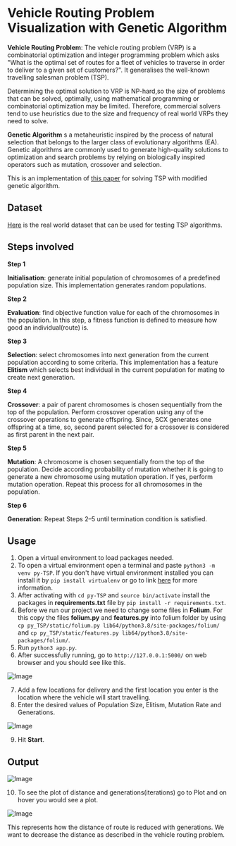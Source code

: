 # Vehicle Routing Problem Visualization with Genetic Algorithm


**Vehicle Routing Problem**: The vehicle routing problem (VRP) is a combinatorial optimization and integer programming problem which asks "What is the optimal set of routes for a fleet of vehicles to traverse in order to deliver to a given set of customers?". It generalises the well-known travelling salesman problem (TSP).


Determining the optimal solution to VRP is NP-hard,so the size of problems that can be solved, optimally, using mathematical programming or combinatorial optimization may be limited. Therefore, commercial solvers tend to use heuristics due to the size and frequency of real world VRPs they need to solve.

**Genetic Algorithm** s a metaheuristic inspired by the process of natural selection that belongs to the larger class of evolutionary algorithms (EA). Genetic algorithms are commonly used to generate high-quality solutions to optimization and search problems by relying on biologically inspired operators such as mutation, crossover and selection.

This is an implementation of [this paper](https://www.researchgate.net/publication/264819943_Improved_genetic_algorithms_for_the_travelling_salesman_problem) for solving TSP with modified genetic algorithm.

## Dataset
[Here](http://www.math.uwaterloo.ca/tsp/data/index.html) is the real world dataset that can be used for testing TSP algorithms.

## Steps involved
**Step 1**

**Initialisation**: generate initial population of chromosomes of a predefined
population size. This implementation generates random populations.

**Step 2**

**Evaluation**: find objective function value for each of the chromosomes in the
population. In this step, a fitness function is defined to measure how good an individual(route) is.


**Step 3**


**Selection**: select chromosomes into next generation from the current population
according to some criteria. This implementation has a feature **Elitism** which selects best individual in the current population for mating to create next generation.


**Step 4**


**Crossover**: a pair of parent chromosomes is chosen sequentially from the top of
the population. Perform crossover operation using any of the crossover
operations to generate offspring. Since, SCX generates one offspring at a time,
so, second parent selected for a crossover is considered as first parent in the next
pair.


**Step 5**


**Mutation**: A chromosome is chosen sequentially from the top of the population.
Decide according probability of mutation whether it is going to generate a new
chromosome using mutation operation. If yes, perform mutation operation.
Repeat this process for all chromosomes in the population.


**Step 6**


**Generation**: Repeat Steps 2–5 until termination condition is satisfied. 


## Usage
1. Open a virtual environment to load packages needed.
2. To open a virtual environment open a terminal and paste `python3 -m venv py-TSP`. If you don't have virtual environment installed you can install it by `pip install virtualenv` or go to link [here](https://packaging.python.org/guides/installing-using-pip-and-virtual-environments/) for more information.
3. After activating with  `cd py-TSP` and `source bin/activate`  install the packages in **requirements.txt** file by `pip install -r requirements.txt`.
4. Before we run our project we need to change some files in **Folium**. For this copy the files **folium.py** and **features.py** into folium folder by using `cp py_TSP/static/folium.py lib64/python3.8/site-packages/folium/` and `cp py_TSP/static/features.py lib64/python3.8/site-packages/folium/`.
5. Run `python3 app.py`.
6. After successfully running, go to `http://127.0.0.1:5000/` on web browser and you should see like this.

![Image](https://github.com/aakash0121/py_TSP/blob/master/static/1.png)

7. Add a few locations for delivery and the first location you enter is the location where the vehicle will start travelling.
8. Enter the desired values of Population Size, Elitism, Mutation Rate and Generations.

![Image](https://github.com/aakash0121/py_TSP/blob/master/static/2.png)

9. Hit **Start**.

## Output

![Image](https://github.com/aakash0121/py_TSP/blob/master/static/3.png)

10. To see the plot of distance and generations(iterations) go to Plot and on hover you would see a plot.

![Image](https://github.com/aakash0121/py_TSP/blob/master/static/plot.png)

This represents how the distance of route is reduced with generations. We want to decrease the distance as described in the vehicle routing problem.


